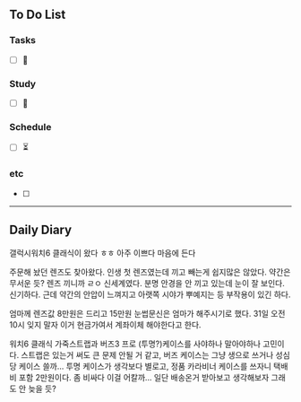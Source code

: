 ## To Do List
### Tasks
- [ ] 📅

### Study
- [ ] 📅 

### Schedule
- [ ] ⏳

### etc
- [ ] 

---
## Daily Diary
갤럭시워치6 클래식이 왔다 ㅎㅎ
아주 이쁘다 마음에 든다

주문해 놨던 렌즈도 찾아왔다.
인생 첫 렌즈였는데 끼고 빼는게 쉽지많은 않았다. 약간은 무서운 듯?
렌즈 끼니까 ㄹㅇ 신세계였다. 분명 안경을 안 끼고 있는데 눈이 잘 보인다. 신기하다.
근데 약간의 안압이 느껴지고 아랫쪽 시야가 뿌예지는 등 부작용이 있긴 하다.

엄마께 렌즈값 8만원은 드리고 15만원 눈썹문신은 엄마가 해주시기로 했다.
31일 오전 10시 잊지 말자
이거 현금가여서 계좌이체 해야한다고 한다.

워치6 클래식 가죽스트랩과 버즈3 프로 (투명?)케이스를 사야하나 말아야하나 고민이다.
스트랩은 있는거 써도 큰 문제 안될 거 같고, 
버즈 케이스는 그냥 생으로 쓰거나 성심당 케이스 쓸까...
투명 케이스가 생각보다 별로고, 정품 카라비너 케이스를 쓰자니 택배비 포함 2만원이다. 좀 비싸다
이걸 어칼까... 일단 배송온거 받아보고 생각해보자 그래도 안 늦을 듯?
